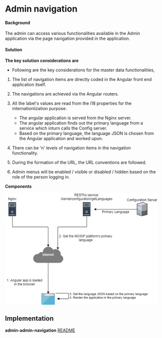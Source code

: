 ﻿# Admin navigation

#### Background

The admin can access various functionalities available in the Admin application via the page navigation provided in the application. 

#### Solution



**The key solution considerations are**

- Following are the key considerations for the master data functionalities, 

1. The list of navigation items are directly coded in the Angular front end application itself. 

2. The navigations are achieved via the Angular routers. 

3. All the label's values are read from the i18 properties for the internationlization purpose. 
	- The angular application is served from the Nginx server. 
	- The angular application finds out the primary language from a service which inturn calls the Config server. 
	- Based on the primary language, the language JSON is chosen from the Angular application and worked upon. 

4. There can be 'n' levels of navigation items in the navigation functionality. 

5. During the formation of the URL, the URL conventions are followed.

6. Admin menus will be enabled / visible or disabled / hidden based on the role of the person logging in.


**Components**



![Components](_images/admin_navigation.jpg)



## Implementation


**admin-admin-navigation** [README](../../../admin/admin-navigation/README.md)



